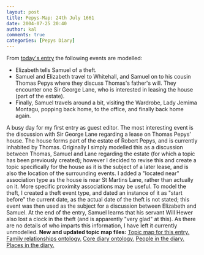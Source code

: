 ```yaml
---
layout: post
title: Pepys-Map: 24th July 1661
date: 2004-07-25 20:40
author: kal
comments: true
categories: [Pepys Diary]
---
```

From <a href="http://www.pepysdiary.com/archive/1661/07/24/index.php">today's entry</a> the following events are modelled:
<ul>
<li>Elizabeth tells Samuel of a theft.</li>
<li>Samuel and Elizabeth travel to Whitehall, and Samuel on to his cousin Thomas Pepys where they discuss Thomas's father's will. They encounter one Sir George Lane, who is interested in leasing the house (part of the estate).</li>
<li>Finally, Samuel travels around a bit, visiting the Wardrobe, Lady Jemima Montagu, popping back home, to the office, and finally back home again.</li>
</ul>

<!--more-->
A busy day for my first entry as guest editor.  The most interesting event is the discussion with Sir George Lane regarding a lease on Thomas Pepys' house.  The house forms part of the estate of Robert Pepys, and is currently inhabited by Thomas.  Originally I simply modelled this as a discussion between Thomas, Samuel and Lane regarding the estate (for which a topic has been previously created); however I decided to revise this and create a topic specifically for the house as it is the subject of a later lease, and is also the location of the surrounding events.
I added a "located near" association type as the house is near St Martins Lane, rather than actually on it.  More specific proximity associations may be useful.
To model the theft, I created a theft event type, and dated an instance of it as "start before" the current date, as the actual date of the theft is not stated; this event was then used as the subject for a discussion between Elizabeth and Samuel.
At the end of the entry, Samuel learns that his servant Will Hewer also lost a clock in the theft (and is apparently "very glad" at this). As there are no details of who imparts this information, I have left it currently unmodelled.
<b>New and updated topic map files:</b>
<a href="http://www.techquila.com/blog/archives/16610724.ltm">Topic map for this entry.</a>
<a href="http://www.techquila.com/blog/archives/family-relationships-ontology.ltm">Family relationships ontology.</a>
<a href="http://www.techquila.com/blog/archives/pepys-diary-ontology.ltm">Core diary ontology.</a>
<a href="http://www.techquila.com/blog/archives/pepys-diary-people.ltm">People in the diary.</a>
<a href="http://www.techquila.com/blog/archives/pepys-diary-places.ltm">Places in the diary.</a>

